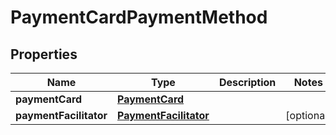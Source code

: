 
# PaymentCardPaymentMethod

## Properties
Name | Type | Description | Notes
------------ | ------------- | ------------- | -------------
**paymentCard** | [**PaymentCard**](PaymentCard.md) |  | 
**paymentFacilitator** | [**PaymentFacilitator**](PaymentFacilitator.md) |  |  [optional]



